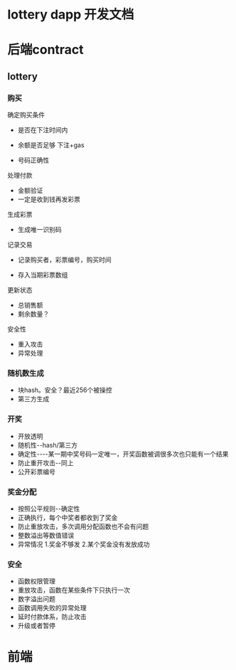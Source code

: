 # lottery dapp 开发文档

# 后端contract

## lottery

### 购买

确定购买条件

- 是否在下注时间内

- 余额是否足够 下注+gas

- 号码正确性

处理付款

- 金额验证
- 一定是收到钱再发彩票

生成彩票

- 生成唯一识别码

记录交易

- 记录购买者，彩票编号，购买时间

- 存入当期彩票数组

更新状态

- 总销售额
- 剩余数量？

安全性

- 重入攻击
- 异常处理

### 随机数生成

- 块hash。安全？最近256个被操控
- 第三方生成

 

### 开奖

- 开放透明
- 随机性--hash/第三方
- 确定性----某一期中奖号码一定唯一，开奖函数被调很多次也只能有一个结果
- 防止重开攻击--同上
- 公开彩票编号

 

### 奖金分配

- 按照公平规则--确定性
- 正确执行，每个中奖者都收到了奖金
- 防止重放攻击，多次调用分配函数也不会有问题
- 整数溢出等数值错误
- 异常情况 1.奖金不够发 2.某个奖金没有发放成功

 

### 安全

- 函数权限管理
- 重放攻击，函数在某些条件下只执行一次
- 数字溢出问题
- 函数调用失败的异常处理
- 延时付款体系，防止攻击
- 升级或者暂停 



# 前端